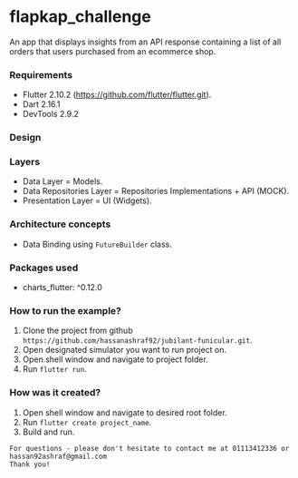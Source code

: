 # flapkap_challenge

An app that displays insights from an API response containing a list of all orders that users purchased from an ecommerce shop.


### Requirements
* Flutter 2.10.2 (https://github.com/flutter/flutter.git).
* Dart 2.16.1
* DevTools 2.9.2

### Design


### Layers
- Data Layer = Models.
- Data Repositories Layer = Repositories Implementations + API (MOCK). 
- Presentation Layer = UI (Widgets).

### Architecture concepts
* Data Binding using  `FutureBuilder` class.

### Packages used
* charts_flutter: ^0.12.0

### How to run the example?

1. Clone the project from github `https://github.com/hassanashraf92/jubilant-funicular.git`.
2. Open designated simulator you want to run project on.
3. Open shell window and navigate to project folder.
4. Run `flutter run`.

### How was it created?

1. Open shell window and navigate to desired root folder.
2. Run `flutter create project_name`.
8. Build and run.


```
For questions - please don't hesitate to contact me at 01113412336 or hassan92ashraf@gmail.com
Thank you!
